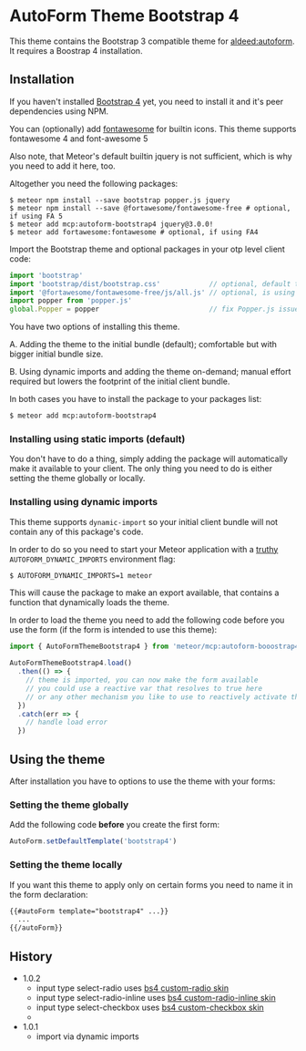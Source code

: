 # AutoForm Theme Bootstrap 4

This theme contains the Bootstrap 3 compatible theme for [aldeed:autoform](https://github.com/aldeed/meteor-autoform). 
It requires a Boostrap 4 installation.

## Installation

If you haven't installed [Bootstrap 4](http://getbootstrap.com/) yet, you need 
to install it and it's peer dependencies using NPM. 

You can (optionally) add [fontawesome](https://fontawesome.com) for builtin 
icons.  This theme supports fontawesome 4 and font-awesome 5

Also note, that Meteor's default builtin jquery is not sufficient, 
which is why you need to add it here, too.

Altogether you need the following packages:

```
$ meteor npm install --save bootstrap popper.js jquery
$ meteor npm install --save @fortawesome/fontawesome-free # optional, if using FA 5
$ meteor add mcp:autoform-bootstrap4 jquery@3.0.0!
$ meteor add fortawesome:fontawesome # optional, if using FA4
```

Import the Bootstrap theme and optional packages in your otp level client code:

```javascript
import 'bootstrap'
import 'bootstrap/dist/bootstrap.css'            // optional, default theme
import '@fortawesome/fontawesome-free/js/all.js' // optional, is using FA5
import popper from 'popper.js'
global.Popper = popper                           // fix Popper.js issues
```

You have two options of installing this theme.

A. Adding the theme to the initial bundle (default); comfortable but with bigger
   initial bundle size.

B. Using dynamic imports and adding the theme on-demand; manual effort required
   but lowers the footprint of the initial client bundle.
   
In both cases you have to install the package to your packages list:

```bash
$ meteor add mcp:autoform-bootstrap4
``` 


### Installing using static imports (default)

You don't have to do a thing, simply adding the package will automatically
make it available to your client. The only thing you need to do is either
setting the theme globally or locally.

### Installing using dynamic imports

This theme supports `dynamic-import` so your initial client bundle will not
contain any of this package's code. 

In order to do so you need to start your Meteor application with a [truthy](https://developer.mozilla.org/en-US/docs/Glossary/Truthy) 
`AUTOFORM_DYNAMIC_IMPORTS` environment flag:

```bash
$ AUTOFORM_DYNAMIC_IMPORTS=1 meteor
```

This will cause the package to make an export available, that contains a 
function that dynamically loads the theme. 

In order to load the theme you need to add the following code before you use
the form (if the form is intended to use this theme):

```javascript
import { AutoFormThemeBootstrap4 } from 'meteor/mcp:autoform-booostrap4'

AutoFormThemeBootstrap4.load()
  .then(() => {
    // theme is imported, you can now make the form available
    // you could use a reactive var that resolves to true here
    // or any other mechanism you like to use to reactively activate the form
  })
  .catch(err => {
    // handle load error
  })
```  


## Using the theme

After installation you have to options to use the theme with your forms:

### Setting the theme globally

Add the following code **before** you create the first form: 

```javascript
AutoForm.setDefaultTemplate('bootstrap4')
``` 

### Setting the theme locally

If you want this theme to apply only on certain forms you need to name it in the
form declaration:

```html
{{#autoForm template="bootstrap4" ...}}
  ...
{{/autoForm}}
```


## History

- 1.0.2
  - input type select-radio uses [bs4 custom-radio skin](https://getbootstrap.com/docs/4.5/components/forms/#radios)
  - input type select-radio-inline uses [bs4 custom-radio-inline skin](https://getbootstrap.com/docs/4.5/components/forms/#inline-1)
  - input type select-checkbox uses [bs4 custom-checkbox skin](https://getbootstrap.com/docs/4.5/components/forms/#checkboxes)
  - 
- 1.0.1
  - import via dynamic imports